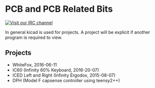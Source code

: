 PCB and PCB Related Bits
========================

[![Visit our IRC channel](https://kiwiirc.com/buttons/irc.freenode.net/input.club.png)](https://kiwiirc.com/client/irc.freenode.net/#input.club)

In general kicad is used for projects.
A project will be explicit if another program is required to view.


Projects
--------

* WhiteFox, 2016-06-11
* IC60 (Infinity 60% Keyboard, 2016-20-07)
* ICED Left and Right (Infinity Ergodox, 2015-08-07)
* DPH (Model F capsense controller using teensy2++)
